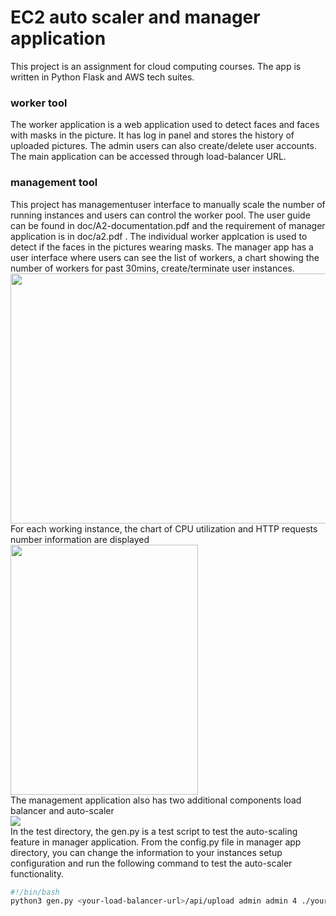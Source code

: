 # EC2 auto scaler and manager application
This project is an assignment for cloud computing courses. The app is written in Python Flask and AWS tech suites. 
<br>
### worker tool
The worker application is a web application used to detect faces and faces with masks in the picture. It has log in panel and stores the history of uploaded pictures. The admin users can also create/delete user accounts. The main application can be accessed through load-balancer URL.
<br>
### management tool
This project has managementuser interface to manually scale the number of running instances and users can control the worker pool. The user guide can be found in doc/A2-documentation.pdf and the requirement of manager application is in doc/a2.pdf . The individual worker applcation is used to detect if the faces in the pictures wearing masks.
The manager app has a user interface where users can see the list of workers, a chart showing the number of workers for past 30mins, create/terminate user instances.
<br>
<img src="https://github.com/HanyuXi/Assignment2/blob/main/doc/manager_app1.png" height="400px" width="600px">
<br>
For each working instance, the chart of CPU utilization and HTTP requests number information are displayed 
<br>
<img src="https://github.com/HanyuXi/Assignment2/blob/main/doc/manager_app2.png" height="400px" width="300px">
<br>
The management application also has two additional components load balancer and auto-scaler
<br>
<img src="https://github.com/HanyuXi/Assignment2/blob/main/doc/auto-scaler1.png">
<br>
In the test directory, the gen.py is a test script to test the auto-scaling feature in manager application.
From the config.py file in manager app directory, you can change the information to your instances setup configuration and run the following command to test the auto-scaler functionality. 
```bash
#!/bin/bash
python3 gen.py <your-load-balancer-url>/api/upload admin admin 4 ./your-photo-dir/ 100
```
